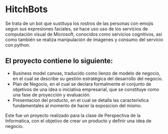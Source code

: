 # HitchBots
Se trata de un bot que sustituya los rostros de las personas con emojis segun sus expresiones faciales, se hace uso uso de los servicios de computación visual de Microsoft, conocidos como servicios cognitivos, así como también se realiza manipulación de imágenes y consumo del servicio con python.

## El proyecto contiene lo siguiente:
 - Business model canvas, traducido como lienzo de modelo de negocio, en el cual se describe su gestión estratégica del desarrollo del negocio.
 - Plan de Negocio, en el cual se declara formalmente el conjunto de objetivos de una idea o iniciativa empresarial, que se constituye como una fase de proyección y evaluación.
 - Presentacion del producto, en el cual se detalla las caracteristica fundamentales al momento de hacer la exposicion del mismo.

Este fue un proyecto realizado para la clase de Perspectiva de la Informatica, con el objetivo de crear un producto y definir una idea de negocio.
